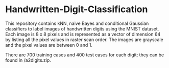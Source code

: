# Handwritten-Digit-Classification

This repository contains kNN, naive Bayes and conditional Gaussian classifiers to label images of handwritten digits using the MNIST dataset. Each image is 8 x 8 pixels and is represented as a vector of dimension 64 by listing all the pixel values in raster scan order. The images are grayscale and the pixel values are between 0 and 1. 

There are 700 training cases and 400 test cases for each digit; they can be found in /a2digits.zip.
